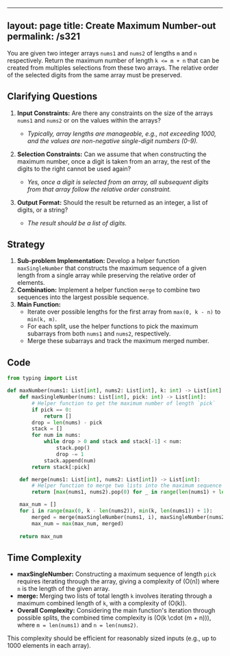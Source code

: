 
---
layout: page
title:  Create Maximum Number-out
permalink: /s321
---
You are given two integer arrays `nums1` and `nums2` of lengths `m` and `n` respectively. Return the maximum number of length `k <= m + n` that can be created from multiples selections from these two arrays. The relative order of the selected digits from the same array must be preserved.

## Clarifying Questions
1. **Input Constraints:** Are there any constraints on the size of the arrays `nums1` and `nums2` or on the values within the arrays?
    - *Typically, array lengths are manageable, e.g., not exceeding 1000, and the values are non-negative single-digit numbers (0-9).*
    
2. **Selection Constraints:** Can we assume that when constructing the maximum number, once a digit is taken from an array, the rest of the digits to the right cannot be used again?
    - *Yes, once a digit is selected from an array, all subsequent digits from that array follow the relative order constraint.*

3. **Output Format:** Should the result be returned as an integer, a list of digits, or a string?
    - *The result should be a list of digits.*

## Strategy
1. **Sub-problem Implementation:** Develop a helper function `maxSingleNumber` that constructs the maximum sequence of a given length from a single array while preserving the relative order of elements.
2. **Combination:** Implement a helper function `merge` to combine two sequences into the largest possible sequence.
3. **Main Function:**
    - Iterate over possible lengths for the first array from `max(0, k - n)` to `min(k, m)`.
    - For each split, use the helper functions to pick the maximum subarrays from both `nums1` and `nums2`, respectively.
    - Merge these subarrays and track the maximum merged number.

## Code
```python
from typing import List

def maxNumber(nums1: List[int], nums2: List[int], k: int) -> List[int]:
    def maxSingleNumber(nums: List[int], pick: int) -> List[int]:
        # Helper function to get the maximum number of length `pick`
        if pick == 0:
            return []
        drop = len(nums) - pick
        stack = []
        for num in nums:
            while drop > 0 and stack and stack[-1] < num:
                stack.pop()
                drop -= 1
            stack.append(num)
        return stack[:pick]

    def merge(nums1: List[int], nums2: List[int]) -> List[int]:
        # Helper function to merge two lists into the maximum sequence
        return [max(nums1, nums2).pop(0) for _ in range(len(nums1) + len(nums2))]

    max_num = []
    for i in range(max(0, k - len(nums2)), min(k, len(nums1)) + 1):
        merged = merge(maxSingleNumber(nums1, i), maxSingleNumber(nums2, k - i))
        max_num = max(max_num, merged)
    
    return max_num
```

## Time Complexity
- **maxSingleNumber:** Constructing a maximum sequence of length `pick` requires iterating through the array, giving a complexity of \(O(n)\) where `n` is the length of the given array.
- **merge:** Merging two lists of total length `k` involves iterating through a maximum combined length of `k`, with a complexity of \(O(k)\).
- **Overall Complexity:** Considering the main function's iteration through possible splits, the combined time complexity is \(O(k \cdot (m + n))\), where `m = len(nums1)` and `n = len(nums2)`. 

This complexity should be efficient for reasonably sized inputs (e.g., up to 1000 elements in each array).